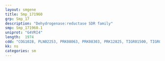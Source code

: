 ```yaml
---
layout: smgene
title: Smp_171960
grp: Smp_17
description: "Dehydrogenase:reductase SDR family"
smp: Smp_171960.1
uniprot: "G4VRI4"
length:  1974
cdd: "COG1028, PLN02253, PRK08063, PRK08303, PRK12825, TIGR01500, TIGR01830, cd09763, cl21454, pfam00106, pfam13561, smart00822"
kk: ns
categories: sm
---
```

